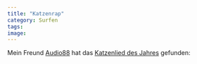 ```yaml
---
title: "Katzenrap"
category: Surfen
tags: 
image: 
---
```


Mein Freund [Audio88](http://www.audio88.de) hat das [Katzenlied des Jahres](http://generationtapedeck.blogspot.com/2008/12/das-beste-raplied-das-je-ber-katzen.html) gefunden:  

